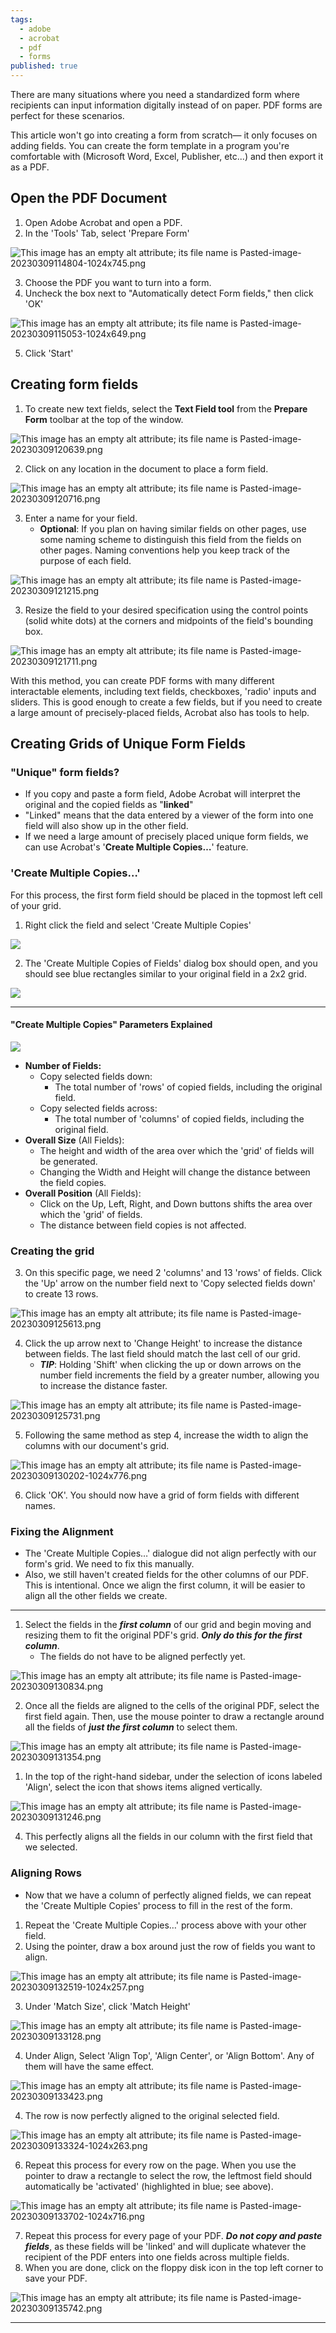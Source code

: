 ```yaml
---
tags:
  - adobe
  - acrobat
  - pdf
  - forms
published: true
---
```

There are many situations where you need a standardized form where recipients can input information digitally instead of on paper. PDF forms are perfect for these scenarios.

This article won't go into creating a form from scratch— it only focuses on adding fields. You can create the form template in a program you're comfortable with (Microsoft Word, Excel, Publisher, etc...) and then export it as a PDF.

## Open the PDF Document

1. Open Adobe Acrobat and open a PDF.
2. In the 'Tools' Tab, select 'Prepare Form'

![This image has an empty alt attribute; its file name is Pasted-image-20230309114804-1024x745.png](https://sites.temple.edu/hbghelp/files/2023/12/Pasted-image-20230309114804-1024x745.png)

3. Choose the PDF you want to turn into a form.
4. Uncheck the box next to "Automatically detect Form fields," then click 'OK'

![This image has an empty alt attribute; its file name is Pasted-image-20230309115053-1024x649.png](https://sites.temple.edu/hbghelp/files/2023/12/Pasted-image-20230309115053-1024x649.png)

5. Click 'Start'

## Creating form fields

1. To create new text fields, select the **Text Field tool** from the **Prepare Form** toolbar at the top of the window.

![This image has an empty alt attribute; its file name is Pasted-image-20230309120639.png](https://sites.temple.edu/hbghelp/files/2023/12/Pasted-image-20230309120639.png)

2. Click on any location in the document to place a form field.

![This image has an empty alt attribute; its file name is Pasted-image-20230309120716.png](https://sites.temple.edu/hbghelp/files/2023/12/Pasted-image-20230309120716.png)

3. Enter a name for your field.
    - **Optional**: If you plan on having similar fields on other pages, use some naming scheme to distinguish this field from the fields on other pages. Naming conventions help you keep track of the purpose of each field.

![This image has an empty alt attribute; its file name is Pasted-image-20230309121215.png](https://sites.temple.edu/hbghelp/files/2023/12/Pasted-image-20230309121215.png)

3. Resize the field to your desired specification using the control points (solid white dots) at the corners and midpoints of the field's bounding box.

![This image has an empty alt attribute; its file name is Pasted-image-20230309121711.png](https://sites.temple.edu/hbghelp/files/2023/12/Pasted-image-20230309121711.png)

With this method, you can create PDF forms with many different interactable elements, including text fields, checkboxes, 'radio' inputs and sliders. This is good enough to create a few fields, but if you need to create a large amount of precisely-placed fields, Acrobat also has tools to help.

## Creating Grids of Unique Form Fields

### "Unique" form fields?

- If you copy and paste a form field, Adobe Acrobat will interpret the original and the copied fields as "**linked**"
- "Linked" means that the data entered by a viewer of the form into one field will also show up in the other field.
- If we need a large amount of precisely placed unique form fields, we can use Acrobat's '**Create Multiple Copies…**' feature.

### 'Create Multiple Copies…'

For this process, the first form field should be placed in the topmost left cell of your grid.

1. Right click the field and select 'Create Multiple Copies'

![](https://sites.temple.edu/hbghelp/files/2023/12/Pasted-image-20230309124629.png)

2. The 'Create Multiple Copies of Fields' dialog box should open, and you should see blue rectangles similar to your original field in a 2x2 grid.

![](https://sites.temple.edu/hbghelp/files/2023/12/Pasted-image-20230309124706.png)

---

#### "Create Multiple Copies" Parameters Explained

![](https://sites.temple.edu/hbghelp/files/2023/12/image-6.png)

- **Number of Fields:**
    - Copy selected fields down:
        - The total number of 'rows' of copied fields, including the original field.
    - Copy selected fields across:
        - The total number of 'columns' of copied fields, including the original field.
- **Overall Size** (All Fields):
    - The height and width of the area over which the 'grid' of fields will be generated.
    - Changing the Width and Height will change the distance between the field copies.
- **Overall Position** (All Fields):
    - Click on the Up, Left, Right, and Down buttons shifts the area over which the 'grid' of fields.
    - The distance between field copies is not affected.

### Creating the grid

3. On this specific page, we need 2 'columns' and 13 'rows' of fields. Click the 'Up' arrow on the number field next to 'Copy selected fields down' to create 13 rows.

![This image has an empty alt attribute; its file name is Pasted-image-20230309125613.png](https://sites.temple.edu/hbghelp/files/2023/12/Pasted-image-20230309125613.png)

4. Click the up arrow next to 'Change Height' to increase the distance between fields. The last field should match the last cell of our grid.
    - **_TIP_**: Holding 'Shift' when clicking the up or down arrows on the number field increments the field by a greater number, allowing you to increase the distance faster.

![This image has an empty alt attribute; its file name is Pasted-image-20230309125731.png](https://sites.temple.edu/hbghelp/files/2023/12/Pasted-image-20230309125731.png)

5. Following the same method as step 4, increase the width to align the columns with our document's grid.

![This image has an empty alt attribute; its file name is Pasted-image-20230309130202-1024x776.png](https://sites.temple.edu/hbghelp/files/2023/12/Pasted-image-20230309130202-1024x776.png)

6. Click 'OK'. You should now have a grid of form fields with different names.

### Fixing the Alignment

- The 'Create Multiple Copies…' dialogue did not align perfectly with our form's grid. We need to fix this manually.
- Also, we still haven't created fields for the other columns of our PDF. This is intentional. Once we align the first column, it will be easier to align all the other fields we create.

---

1. Select the fields in the **_first column_** of our grid and begin moving and resizing them to fit the original PDF's grid. **_Only do this for the first column_**.
    - The fields do not have to be aligned perfectly yet.

![This image has an empty alt attribute; its file name is Pasted-image-20230309130834.png](https://sites.temple.edu/hbghelp/files/2023/12/Pasted-image-20230309130834.png)

2. Once all the fields are aligned to the cells of the original PDF, select the first field again. Then, use the mouse pointer to draw a rectangle around all the fields of **_just the first column_** to select them.

![This image has an empty alt attribute; its file name is Pasted-image-20230309131354.png](https://sites.temple.edu/hbghelp/files/2023/12/Pasted-image-20230309131354.png)

1. In the top of the right-hand sidebar, under the selection of icons labeled 'Align', select the icon that shows items aligned vertically.

![This image has an empty alt attribute; its file name is Pasted-image-20230309131246.png](https://sites.temple.edu/hbghelp/files/2023/12/Pasted-image-20230309131246.png)

4. This perfectly aligns all the fields in our column with the first field that we selected.

### Aligning Rows

- Now that we have a column of perfectly aligned fields, we can repeat the 'Create Multiple Copies' process to fill in the rest of the form.

1. Repeat the 'Create Multiple Copies…' process above with your other field.
2. Using the pointer, draw a box around just the row of fields you want to align.

![This image has an empty alt attribute; its file name is Pasted-image-20230309132519-1024x257.png](https://sites.temple.edu/hbghelp/files/2023/12/Pasted-image-20230309132519-1024x257.png)

3. Under 'Match Size', click 'Match Height'

![This image has an empty alt attribute; its file name is Pasted-image-20230309133128.png](https://sites.temple.edu/hbghelp/files/2023/12/Pasted-image-20230309133128.png)

4. Under Align, Select 'Align Top', 'Align Center', or 'Align Bottom'. Any of them will have the same effect.

![This image has an empty alt attribute; its file name is Pasted-image-20230309133423.png](https://sites.temple.edu/hbghelp/files/2023/12/Pasted-image-20230309133423.png)

4. The row is now perfectly aligned to the original selected field.

![This image has an empty alt attribute; its file name is Pasted-image-20230309133324-1024x263.png](https://sites.temple.edu/hbghelp/files/2023/12/Pasted-image-20230309133324-1024x263.png)

6. Repeat this process for every row on the page. When you use the pointer to draw a rectangle to select the row, the leftmost field should automatically be 'activated' (highlighted in blue; see above).

![This image has an empty alt attribute; its file name is Pasted-image-20230309133702-1024x716.png](https://sites.temple.edu/hbghelp/files/2023/12/Pasted-image-20230309133702-1024x716.png)

7. Repeat this process for every page of your PDF. **_Do not copy and paste fields_**, as these fields will be 'linked' and will duplicate whatever the recipient of the PDF enters into one fields across multiple fields.
8. When you are done, click on the floppy disk icon in the top left corner to save your PDF.

![This image has an empty alt attribute; its file name is Pasted-image-20230309135742.png](https://sites.temple.edu/hbghelp/files/2023/12/Pasted-image-20230309135742.png)

---